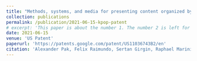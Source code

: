 ```yaml
---
title: "Methods, systems, and media for presenting content organized by category"
collection: publications
permalink: /publication/2021-06-15-kpop-patent
# excerpt: 'This paper is about the number 1. The number 2 is left for future work.'
date: 2021-06-15
venue: 'US Patent'
paperurl: 'https://patents.google.com/patent/US11036743B2/en'
citation: 'Alexander Pak, Felix Raimundo, Sertan Girgin, Raphael Marinier, Vincent Simonet (2021). &quot; Methods, systems, and media for presenting content organized by category .&quot; <i>US Patent</i>.'
---
```


